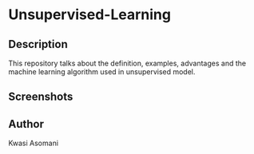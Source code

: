 # Unsupervised-Learning
## Description
This repository talks about the definition, examples, advantages and the machine learning algorithm used in unsupervised model. 

## Screenshots
## Author
Kwasi Asomani